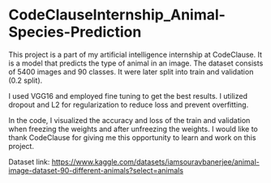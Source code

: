 # CodeClauseInternship_Animal-Species-Prediction
This project is a part of my artificial intelligence internship at CodeClause. It is a model that predicts the type of animal in an image. The dataset consists of 5400 images and 90 classes. It were later split into train and validation (0.2 split).

I used VGG16 and employed fine tuning to get the best results. I utilized dropout and L2 for regularization to reduce loss and prevent overfitting.

In the code, I visualized the accuracy and loss of the train and validation when freezing the weights and after unfreezing the weights.
I would like to thank CodeClause for giving me this opportunity to learn and work on this project.


Dataset link: https://www.kaggle.com/datasets/iamsouravbanerjee/animal-image-dataset-90-different-animals?select=animals

